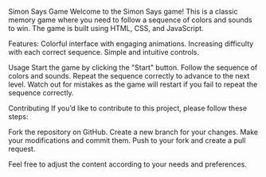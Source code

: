 Simon Says Game
Welcome to the Simon Says game! This is a classic memory game where you need to follow a sequence of colors and sounds to win. The game is built using HTML, CSS, and JavaScript.

Features:
Colorful interface with engaging animations.
Increasing difficulty with each correct sequence.
Simple and intuitive controls.

Usage
Start the game by clicking the "Start" button.
Follow the sequence of colors and sounds.
Repeat the sequence correctly to advance to the next level.
Watch out for mistakes as the game will restart if you fail to repeat the sequence correctly.

Contributing
If you’d like to contribute to this project, please follow these steps:

Fork the repository on GitHub.
Create a new branch for your changes.
Make your modifications and commit them.
Push to your fork and create a pull request.

Feel free to adjust the content according to your needs and preferences.
